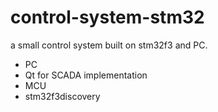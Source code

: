 control-system-stm32
====================

a small control system built on stm32f3 and PC.
- PC
 - Qt for SCADA implementation
- MCU
 - stm32f3discovery 
